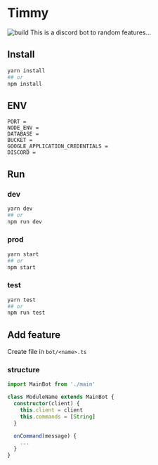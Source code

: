 # Timmy
![build](https://travis-ci.com/OsirisFrik/timmy.svg?branch=master)
This is a discord bot to random features...

## Install

```bash
yarn install
## or
npm install
```
## ENV

```env
PORT =
NODE_ENV =
DATABASE =
BUCKET =
GOOGLE_APPLICATION_CREDENTIALS =
DISCORD =
```

## Run

### dev

```bash
yarn dev
## or
npm run dev
```

### prod

```bash
yarn start
## or
npm start
```

### test

```bash
yarn test
## or
npm run test
```

## Add feature

Create file in `bot/<name>.ts`

### structure

```ts
import MainBot from './main'

class ModuleName extends MainBot {
  constructor(client) {
    this.client = client
    this.commands = [String]
  }

  onCommand(message) {
    ...
  }
}

```
